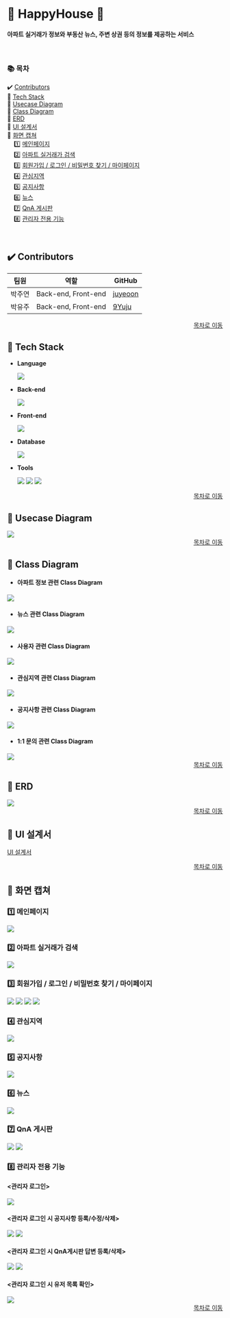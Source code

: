 # :house_with_garden: HappyHouse :house_with_garden:
#### 아파트 실거래가 정보와 부동산 뉴스, 주변 상권 등의 정보를 제공하는 서비스

<br/>

### :books: 목차  

:heavy_check_mark: [Contributors](#heavy_check_mark-contributors)   
:notebook_with_decorative_cover: [Tech Stack](#notebook_with_decorative_cover-tech-stack)   
:closed_book: [Usecase Diagram](#closed_book-usecase-diagram)   
:green_book: [Class Diagram](#green_book-class-diagram)   
:blue_book: [ERD](#blue_book-erd)  
:orange_book: [UI 설계서](#orange_book-ui-설계서)  
:ledger: [화면 캡쳐](#ledger-화면-캡쳐)  
&nbsp;&nbsp;&nbsp; :one: [메인페이지](#one-메인페이지)  
&nbsp;&nbsp;&nbsp; :two: [아파트 실거래가 검색](#two-아파트-실거래가-검색)  
&nbsp;&nbsp;&nbsp; :three: [회원가입 / 로그인 / 비밀번호 찾기 / 마이페이지](#three-회원가입--로그인--비밀번호-찾기--마이페이지)  
&nbsp;&nbsp;&nbsp; :four: [관심지역](#four-관심지역)  
&nbsp;&nbsp;&nbsp; :five: [공지사항](#five-공지사항)  
&nbsp;&nbsp;&nbsp; :six: [뉴스](#six-뉴스)  
&nbsp;&nbsp;&nbsp; :seven: [QnA 게시판](#seven-qna-게시판)  
&nbsp;&nbsp;&nbsp; :eight: [관리자 전용 기능](#eight-관리자-전용-기능)  
  
<br>

<!-- ----------------------------------------------------------------------------------------------------------- -->

## :heavy_check_mark: Contributors

| 팀원   | 역할                              | GitHub                              |
| ------ | --------------------------------- | --------------------------------- |
| 박주연 | Back-end, Front-end | [juyeoon](https://github.com/juyeoon)  |
| 박유주 | Back-end, Front-end | [9Yuju](https://github.com/9Yuju)   |

<div align=right><a href="https://github.com/juyeoon/HappyHouse#books-%EB%AA%A9%EC%B0%A8">목차로 이동</a></div>

<!-- ----------------------------------------------------------------------------------------------------------- -->

## :notebook_with_decorative_cover: Tech Stack
+ **Language**  

    <img src="https://img.shields.io/badge/java-007396?style=for-the-badge&logo=java&logoColor=white"> 
    
+ **Back-end**  

    <img src="https://img.shields.io/badge/Spring Boot-6DB33F?style=for-the-badge&logo=Spring Boot&logoColor=white">

+ **Front-end**  

    <img src="https://img.shields.io/badge/vue.js-4FC08D?style=for-the-badge&logo=vue.js&logoColor=white"> 
    
+ **Database**  

    <img src="https://img.shields.io/badge/mysql-4479A1?style=for-the-badge&logo=mysql&logoColor=white">
    
+ **Tools**  

    <img src="https://img.shields.io/badge/git-F05032?style=for-the-badge&logo=git&logoColor=white">
    <img src="https://img.shields.io/badge/sts-6DB33F?style=for-the-badge&logo=spring&logoColor=white"> 
    <img src="https://img.shields.io/badge/VS code-007ACC?style=for-the-badge&logo=Visual Studio Code&logoColor=white">

<div align=right><a href="https://github.com/juyeoon/HappyHouse#books-%EB%AA%A9%EC%B0%A8">목차로 이동</a></div>

<!-- ----------------------------------------------------------------------------------------------------------- -->

## :closed_book: Usecase Diagram
<img src="https://github.com/juyeoon/HappyHouse/blob/main/Document/usecaseDiagram/usecase_1_all.png">

<div align=right><a href="https://github.com/juyeoon/HappyHouse#books-%EB%AA%A9%EC%B0%A8">목차로 이동</a></div>

<!-- ----------------------------------------------------------------------------------------------------------- -->

## :green_book: Class Diagram

+ #### 아파트 정보 관련 Class Diagram
<img src="https://github.com/juyeoon/HappyHouse/blob/main/Document/classDiagram/classDiagram_house.PNG?raw=true">

+ #### 뉴스 관련 Class Diagram
<img src="https://github.com/juyeoon/HappyHouse/blob/main/Document/classDiagram/classDiagram_news.PNG?raw=true">

+ #### 사용자 관련 Class Diagram
<img src="https://github.com/juyeoon/HappyHouse/blob/main/Document/classDiagram/classDiagram_user.PNG?raw=true">

+ #### 관심지역 관련 Class Diagram
<img src="https://github.com/juyeoon/HappyHouse/blob/main/Document/classDiagram/classDiagram_interestArea.PNG?raw=true">

+ #### 공지사항 관련 Class Diagram
<img src="https://github.com/juyeoon/HappyHouse/blob/main/Document/classDiagram/classDiagram_notice.PNG?raw=true">

+ #### 1:1 문의 관련 Class Diagram
<img src="https://github.com/juyeoon/HappyHouse/blob/main/Document/classDiagram/classDiagram_qna.PNG?raw=true">

<div align=right><a href="https://github.com/juyeoon/HappyHouse#books-%EB%AA%A9%EC%B0%A8">목차로 이동</a></div>

<!-- ----------------------------------------------------------------------------------------------------------- -->

## :blue_book: ERD

<img src="https://github.com/juyeoon/HappyHouse/blob/main/Document/ERD/happyhouse_ERD.PNG">

<div align=right><a href="https://github.com/juyeoon/HappyHouse#books-%EB%AA%A9%EC%B0%A8">목차로 이동</a></div>

<!-- ----------------------------------------------------------------------------------------------------------- -->

## :orange_book: UI 설계서

[UI 설계서](https://github.com/juyeoon/HappyHouse/blob/main/Document/UI_%EC%84%A4%EA%B3%84%EC%84%9C/UI%EC%84%A4%EA%B3%84%EC%84%9C.pdf)

<div align=right><a href="https://github.com/juyeoon/HappyHouse#books-%EB%AA%A9%EC%B0%A8">목차로 이동</a></div>

<!-- ----------------------------------------------------------------------------------------------------------- -->

## :ledger: 화면 캡쳐


### :one: 메인페이지  
<img src="https://github.com/juyeoon/HappyHouse/blob/bd40ab4743414787f8f62524d95ec47870bcfa60/Document/screenshot/main.PNG">

<br/>

### :two: 아파트 실거래가 검색   
<img src="https://github.com/juyeoon/HappyHouse/blob/9de4fee10704c6031f9382d33d5ef254b5072724/Document/screenshot/apt_search.PNG">

<br/>

### :three: 회원가입 / 로그인 / 비밀번호 찾기 / 마이페이지   
<img src="https://github.com/juyeoon/HappyHouse/blob/bd40ab4743414787f8f62524d95ec47870bcfa60/Document/screenshot/signup.PNG">
<img src="https://github.com/juyeoon/HappyHouse/blob/bd40ab4743414787f8f62524d95ec47870bcfa60/Document/screenshot/signin.PNG">
<img src="https://github.com/juyeoon/HappyHouse/blob/bd40ab4743414787f8f62524d95ec47870bcfa60/Document/screenshot/find_pw.PNG">
<img src="https://github.com/juyeoon/HappyHouse/blob/bd40ab4743414787f8f62524d95ec47870bcfa60/Document/screenshot/mypage.PNG">

<br/>

### :four: 관심지역   
<img src="https://github.com/juyeoon/HappyHouse/blob/bd40ab4743414787f8f62524d95ec47870bcfa60/Document/screenshot/inserestarea_list.PNG">

<br/>

### :five: 공지사항   
<img src="https://github.com/juyeoon/HappyHouse/blob/bd40ab4743414787f8f62524d95ec47870bcfa60/Document/screenshot/notice_list.PNG">

<br/>

### :six: 뉴스   
<img src="https://github.com/juyeoon/HappyHouse/blob/bd40ab4743414787f8f62524d95ec47870bcfa60/Document/screenshot/news_list.PNG">

<br/>

### :seven: QnA 게시판   
<img src="https://github.com/juyeoon/HappyHouse/blob/bd40ab4743414787f8f62524d95ec47870bcfa60/Document/screenshot/qna_list.PNG">
<img src="https://github.com/juyeoon/HappyHouse/blob/bd40ab4743414787f8f62524d95ec47870bcfa60/Document/screenshot/qna_answer_admin.PNG">

<br/>

### :eight: 관리자 전용 기능 

#### <관리자 로그인>
<img src="https://github.com/juyeoon/HappyHouse/blob/bd40ab4743414787f8f62524d95ec47870bcfa60/Document/screenshot/main_admin_login.PNG">

#### <관리자 로그인 시 공지사항 등록/수정/삭제>
<img src="https://github.com/juyeoon/HappyHouse/blob/bd40ab4743414787f8f62524d95ec47870bcfa60/Document/screenshot/notice_create.PNG">
<img src="https://github.com/juyeoon/HappyHouse/blob/bd40ab4743414787f8f62524d95ec47870bcfa60/Document/screenshot/notice_detail_admin.PNG">

#### <관리자 로그인 시 QnA게시판 답변 등록/삭제>
<img src="https://github.com/juyeoon/HappyHouse/blob/bd40ab4743414787f8f62524d95ec47870bcfa60/Document/screenshot/qna_answer_admin.PNG">
<img src="https://github.com/juyeoon/HappyHouse/blob/bd40ab4743414787f8f62524d95ec47870bcfa60/Document/screenshot/qna_detail_admin.PNG">

#### <관리자 로그인 시 유저 목록 확인>
<img src="https://github.com/juyeoon/HappyHouse/blob/bd40ab4743414787f8f62524d95ec47870bcfa60/Document/screenshot/user_list.PNG">   


<div align=right><a href="https://github.com/juyeoon/HappyHouse#books-%EB%AA%A9%EC%B0%A8">목차로 이동</a></div>

